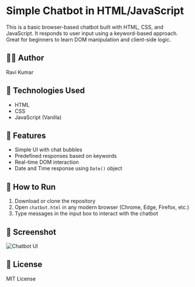 # Simple Chatbot in HTML/JavaScript

This is a basic browser-based chatbot built with HTML, CSS, and JavaScript. It responds to user input using a keyword-based approach. Great for beginners to learn DOM manipulation and client-side logic.

## 👨‍💻 Author

Ravi Kumar

## 🧰 Technologies Used

- HTML
- CSS
- JavaScript (Vanilla)

## 💬 Features

- Simple UI with chat bubbles
- Predefined responses based on keywords
- Real-time DOM interaction
- Date and Time response using `Date()` object

## 🚀 How to Run

1. Download or clone the repository
2. Open `chatbot.html` in any modern browser (Chrome, Edge, Firefox, etc.)
3. Type messages in the input box to interact with the chatbot

## 📸 Screenshot

![Chatbot UI](screenshot.png)

## 📝 License

MIT License
